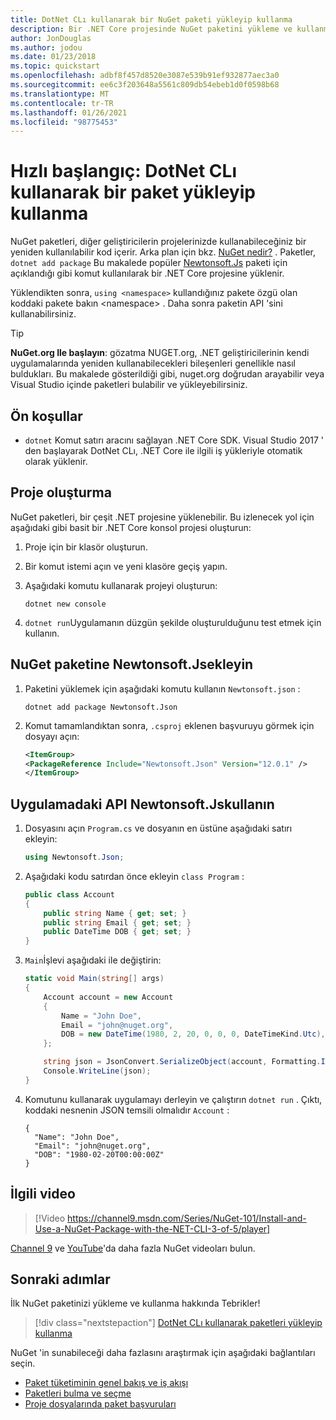 ```yaml
---
title: DotNet CLı kullanarak bir NuGet paketi yükleyip kullanma
description: Bir .NET Core projesinde NuGet paketini yükleme ve kullanma işlemi hakkında bir adım adım öğretici.
author: JonDouglas
ms.author: jodou
ms.date: 01/23/2018
ms.topic: quickstart
ms.openlocfilehash: adbf8f457d8520e3087e539b91ef932877aec3a0
ms.sourcegitcommit: ee6c3f203648a5561c809db54ebeb1d0f0598b68
ms.translationtype: MT
ms.contentlocale: tr-TR
ms.lasthandoff: 01/26/2021
ms.locfileid: "98775453"
---
```

# <a name="quickstart-install-and-use-a-package-using-the-dotnet-cli"></a>Hızlı başlangıç: DotNet CLı kullanarak bir paket yükleyip kullanma

NuGet paketleri, diğer geliştiricilerin projelerinizde kullanabileceğiniz bir yeniden kullanılabilir kod içerir. Arka plan için bkz. [NuGet nedir?](../What-is-NuGet.md) . Paketler, `dotnet add package` Bu makalede popüler [Newtonsoft.Js](https://www.nuget.org/packages/Newtonsoft.Json/) paketi için açıklandığı gibi komut kullanılarak bir .NET Core projesine yüklenir.

Yüklendikten sonra, `using <namespace>` kullandığınız pakete özgü olan koddaki pakete bakın \<namespace\> . Daha sonra paketin API 'sini kullanabilirsiniz.

> [!Tip]
> **NuGet.org Ile başlayın**: gözatma NUGET.org, .NET geliştiricilerinin kendi uygulamalarında yeniden kullanabilecekleri bileşenleri genellikle nasıl buldukları. Bu makalede gösterildiği gibi, nuget.org doğrudan arayabilir veya Visual Studio içinde paketleri bulabilir ve yükleyebilirsiniz.

## <a name="prerequisites"></a>Ön koşullar

- [](https://www.microsoft.com/net/download/) `dotnet` Komut satırı aracını sağlayan .NET Core SDK. Visual Studio 2017 ' den başlayarak DotNet CLı, .NET Core ile ilgili iş yükleriyle otomatik olarak yüklenir.

## <a name="create-a-project"></a>Proje oluşturma

NuGet paketleri, bir çeşit .NET projesine yüklenebilir. Bu izlenecek yol için aşağıdaki gibi basit bir .NET Core konsol projesi oluşturun:

1. Proje için bir klasör oluşturun.

1. Bir komut istemi açın ve yeni klasöre geçiş yapın.

1. Aşağıdaki komutu kullanarak projeyi oluşturun:

    ```dotnetcli
    dotnet new console
    ```

1. `dotnet run`Uygulamanın düzgün şekilde oluşturulduğunu test etmek için kullanın.

## <a name="add-the-newtonsoftjson-nuget-package"></a>NuGet paketine Newtonsoft.Jsekleyin

1. Paketini yüklemek için aşağıdaki komutu kullanın `Newtonsoft.json` :

    ```dotnetcli
    dotnet add package Newtonsoft.Json
    ```

2. Komut tamamlandıktan sonra, `.csproj` eklenen başvuruyu görmek için dosyayı açın:

    ```xml
   <ItemGroup>
    <PackageReference Include="Newtonsoft.Json" Version="12.0.1" />
   </ItemGroup>
    ```

## <a name="use-the-newtonsoftjson-api-in-the-app"></a>Uygulamadaki API Newtonsoft.Jskullanın

1. Dosyasını açın `Program.cs` ve dosyanın en üstüne aşağıdaki satırı ekleyin:

    ```cs
    using Newtonsoft.Json;
    ```

1. Aşağıdaki kodu satırdan önce ekleyin `class Program` :

    ```cs
    public class Account
    {
        public string Name { get; set; }
        public string Email { get; set; }
        public DateTime DOB { get; set; }
    }
    ```

1. `Main`İşlevi aşağıdaki ile değiştirin:

    ```cs
    static void Main(string[] args)
    {
        Account account = new Account
        {
            Name = "John Doe",
            Email = "john@nuget.org",
            DOB = new DateTime(1980, 2, 20, 0, 0, 0, DateTimeKind.Utc),
        };

        string json = JsonConvert.SerializeObject(account, Formatting.Indented);
        Console.WriteLine(json);
    }
    ```

1. Komutunu kullanarak uygulamayı derleyin ve çalıştırın `dotnet run` . Çıktı, koddaki nesnenin JSON temsili olmalıdır `Account` :

    ```output
    {
      "Name": "John Doe",
      "Email": "john@nuget.org",
      "DOB": "1980-02-20T00:00:00Z"
    }
    ```
## <a name="related-video"></a>İlgili video

> [!Video https://channel9.msdn.com/Series/NuGet-101/Install-and-Use-a-NuGet-Package-with-the-NET-CLI-3-of-5/player]

[Channel 9](https://channel9.msdn.com/Series/NuGet-101) ve [YouTube](https://www.youtube.com/playlist?list=PLdo4fOcmZ0oVLvfkFk8O9h6v2Dcdh2bh_)'da daha fazla NuGet videoları bulun.

## <a name="next-steps"></a>Sonraki adımlar

İlk NuGet paketinizi yükleme ve kullanma hakkında Tebrikler!

> [!div class="nextstepaction"]
> [DotNet CLı kullanarak paketleri yükleyip kullanma](../consume-packages/install-use-packages-dotnet-cli.md)

NuGet 'in sunabileceği daha fazlasını araştırmak için aşağıdaki bağlantıları seçin.

- [Paket tüketiminin genel bakış ve iş akışı](../consume-packages/overview-and-workflow.md)
- [Paketleri bulma ve seçme](../consume-packages/finding-and-choosing-packages.md)
- [Proje dosyalarında paket başvuruları](../consume-packages/package-references-in-project-files.md)
